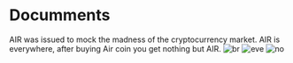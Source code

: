 # Documments
AIR was issued to mock the madness of the cryptocurrency market. AIR is everywhere, after buying Air coin you get nothing but AIR. 
![br](https://user-images.githubusercontent.com/84432217/119763045-67017580-bee1-11eb-873f-c61b554caf9b.jpg)
![eve](https://user-images.githubusercontent.com/84432217/119762855-0d994680-bee1-11eb-9275-7e8f24c49062.jpg)
![no](https://user-images.githubusercontent.com/84432217/119762862-0f630a00-bee1-11eb-8fb8-895a4035ee79.jpg)

